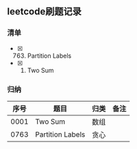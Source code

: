 ## leetcode刷题记录
### 清单
- [x] 0763. Partition Labels
- [x] 0001. Two Sum
### 归纳
序号 | 题目 | 归类 | 备注
------------ | ------------- | ------------ | -------------
0001 | Two Sum | 数组 | 
0763 | Partition Labels | 贪心 | 
